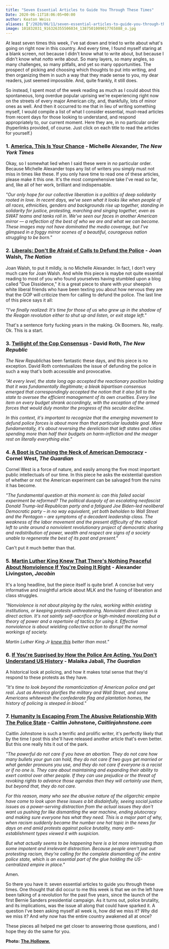 ```yaml
---
title: "Seven Essential Articles to Guide You Through These Times"
Date: 2020-06-11T18:06:05+00:00
author: Keaton Weiss
aliases: ["/2020/06/11/seven-essential-articles-to-guide-you-through-these-times"]
image: 101832031_916326355506034_1387501009017765888_o.jpg
---
```


At least seven times this week, I've sat down and tried to write about what's going on right now in this country. And every time, I found myself staring at a blank screen, not because I didn't know what to write about, but because I didn't know what *not*to write about. So many layers, so many angles, so many challenges, so many pitfalls, and yet so many opportunities. The prospect of picking and choosing which thoughts to put into writing, and then organizing them in such a way that they made sense to you, my dear readers, just seemed impossible. And, quite frankly, it still does.

So instead, I spent most of the week reading as much as I could about this spontaneous, long overdue popular uprising we're experiencing right now on the streets of every major American city, and, thankfully, lots of minor ones as well. And then it occurred to me that in lieu of writing something myself, I would compile a list of what I consider essential, must-read articles from recent days for those looking to understand, and respond appropriately to, our current moment. Here they are, in no particular order (hyperlinks provided, of course. Just click on each title to read the articles for yourself.)

### 1. [America, This Is Your Chance](https://www.nytimes.com/2020/06/08/opinion/george-floyd-protests-race.html) - Michelle Alexander, *The New York Times*

Okay, so I somewhat lied when I said these were in *no* particular order. Because Michelle Alexander tops any list of writers you simply must not miss in times like these. If you only have time to read one of these articles, please make it this one. It's the most comprehensive take I've read so far, and, like all of her work, brilliant and indispensable.

*"Our only hope for our collective liberation is a politics of deep solidarity rooted in love. In recent days, we've seen what it looks like when people of all races, ethnicities, genders and backgrounds rise up together, standing in solidarity for justice, protesting, marching and singing together, even as SWAT teams and tanks roll in. We've seen our faces in another American mirror — a reflection of the best of who we are and what we can become. These images may not have dominated the media coverage, but I've glimpsed in a foggy mirror scenes of a beautiful, courageous nation struggling to be born."*

### 2. [Liberals: Don't Be Afraid of Calls to Defund the Police](https://www.thenation.com/article/politics/defund-police-reform-liberals/) - Joan Walsh, *The Nation*

Joan Walsh, to put it mildly, is no Michelle Alexander. In fact, I don't very much care for Joan Walsh. And while this piece is maybe not quite essential reading to most of you who found yourselves having stumbled upon a blog called "Due Dissidence," it is a great piece to share with your sheepish white liberal friends who have been texting you about how nervous they are that the GOP will criticize them for calling to defund the police. The last line of this piece says it all:

*"I've finally realized: It's time for those of us who grew up in the shadow of the Reagan revolution either to shut up and listen, or exit stage left."*

That's a sentence forty fucking years in the making. Ok Boomers. No, really. Ok. This is a start.

### 3. [Twilight of the Cop Consensus](https://newrepublic.com/article/158115/defund-the-police-media) - David Roth, *The New Republic*

*The New Republic*has been fantastic these days, and this piece is no exception. David Roth contextualizes the issue of defunding the police in such a way that's both accessible and provocative.

*"At every level, the state long ago accepted the reactionary position holding that it was fundamentally illegitimate; a bleak bipartisan consensus emerged that correspondingly accepted the notion that it also fell to the state to oversee the efficient management of its own cruelties. Every line item on every budget shrank accordingly, with the exception of the armed forces that would duly monitor the progress of this secular decline.*


*In this context, it's important to recognize that the emerging movement to defund police forces is about more than that particular laudable goal. More fundamentally, it's about reversing the dereliction that left states and cities spending more than half their budgets on harm-infliction and the meager rest on literally everything else."*


### **4. [A Boot is Crushing the Neck of American Democracy](https://www.theguardian.com/commentisfree/2020/jun/01/george-floyd-protests-cornel-west-american-democracy) - Cornel West, *The Guardian***

Cornel West is a force of nature, and easily among the five most important public intellectuals of our time. In this piece he asks the existential question of whether or not the American experiment can be salvaged from the ruins it has become.

*"The fundamental question at this moment is: can this failed social experiment be reformed? The political duopoly of an escalating neofascist Donald Trump-led Republican party and a fatigued Joe Biden-led neoliberal Democratic party – in no way equivalent, yet both beholden to Wall Street and the Pentagon – are symptoms of a decadent leadership class. The weakness of the labor movement and the present difficulty of the radical left to unite around a nonviolent revolutionary project of democratic sharing and redistribution of power, wealth and respect are signs of a society unable to regenerate the best of its past and present."*

Can't put it much better than that.

### 5. [Martin Luther King Knew That There's Nothing Peaceful About Nonviolence If You're Doing It Right](https://www.jacobinmag.com/2020/06/martin-luther-king-mlk-nonviolence-direct-action-protests) - Alexander Livingston, *Jacobin*

It's a long headline, but the piece itself is quite brief. A concise but very informative and insightful article about MLK and the fusing of liberation and class struggles.

*"Nonviolence is not about playing by the rules, working within existing institutions, or keeping protests unthreatening. Nonviolent direct action is direct action. It's not saintly self-sacrifice or high-minded moralizing but a theory of power and a repertoire of tactics for using it. Effective nonviolence is about wielding collective action to disrupt the normal workings of society.*

*Martin Luther King Jr [knew this](https://jacobinmag.com/2019/01/martin-luther-king-civil-disobedience-injunction-birmingham) better than most."*

### 6. [If You're Suprised by How the Police Are Acting, You Don't Understand US History](https://www.theguardian.com/commentisfree/2020/jun/05/police-us-history-reform-violence-oppression) - Malaika Jabali, *The Guardian*

A historical look at policing, and how it makes total sense that they'd respond to these protests as they have.

*"It's time to look beyond the romanticization of American police and get real. Just as America glorifies the military and Wall Street, and some Americans whitewash the confederate flag and plantation homes, the history of policing is steeped in blood."*

### 7. [Humanity Is Escaping From The Abusive Relationship With The Police State](https://caitlinjohnstone.com/2020/06/11/humans-are-escaping-from-the-abusive-relationship-with-the-police-state/) - Caitlin Johnstone, *Caitlinjohnstone.com*

Caitlin Johnstone is such a terrific and prolific writer, it's perfectly likely that by the time I post this she'll have released another article that's even better. But this one really hits it out of the park.

*"The powerful do not care if you have an abortion. They do not care how many bullets your gun can hold, they do not care if two guys get married or what gender pronouns you use, and they do not care if everyone is a racist or if no one is. They care about maintaining and expanding their ability to exert control over other people. If they can use prejudice or the threat of revoking rights to advance those agendas then they will certainly use them, but beyond that, they do not care.*

*For this reason, many who see the abusive nature of the oligarchic empire have come to look upon these issues a bit disdainfully, seeing social justice issues as a power-serving distraction from the actual issues they don't want us pushing for like dismantling the war machine, ending plutocracy and making sure everyone has what they need. This is a major part of why, when racism suddenly became the number one hot topic in the news for days on end amid protests against police brutality, many anti-establishment types viewed it with suspicion.*

*But what actually seems to be happening here is a lot more interesting than some impotent and irrelevant distraction. Because people aren't just out protesting racism, they're calling for the complete dismantling of the entire police state, which is an essential part of the glue holding the US-centralized empire in place."*

Amen.

So there you have it: seven essential articles to guide you through these times. One thought that did occur to me this week is that we on the left have been talking of a revolution for the past five years, since the launch of the first Bernie Sanders presidential campaign. As it turns out, police brutality, and its implications, was the issue all along that could have sparked it. A question I've been asking myself all week is, how did we miss it? *Why* did we miss it? And *why now* has the entire country awakened all at once?

These pieces all helped me get closer to answering those questions, and I hope they do the same for you.

**Photo: [The.Holloww.](https://www.instagram.com/the.holloww/)**
